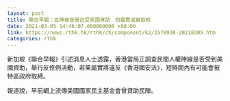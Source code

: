 ```yaml
---
layout: post
title: 聯合早報：民陣被查是否受美國資助　倘屬實或被取締
date: 2021-03-05 14:46:07.000000000 +08:00
link: https://news.rthk.hk/rthk/ch/component/k2/1578930-20210305.htm
categories: rthk
---
```


新加坡《聯合早報》引述消息人士透露，香港當局正調查民間人權陣線是否受到美國資助，舉行反修例活動，若果屬實將違反《香港國安法》，短時間內有可能會被特區政府取締。

報道說，早前網上流傳美國國家民主基金會曾資助民陣。
